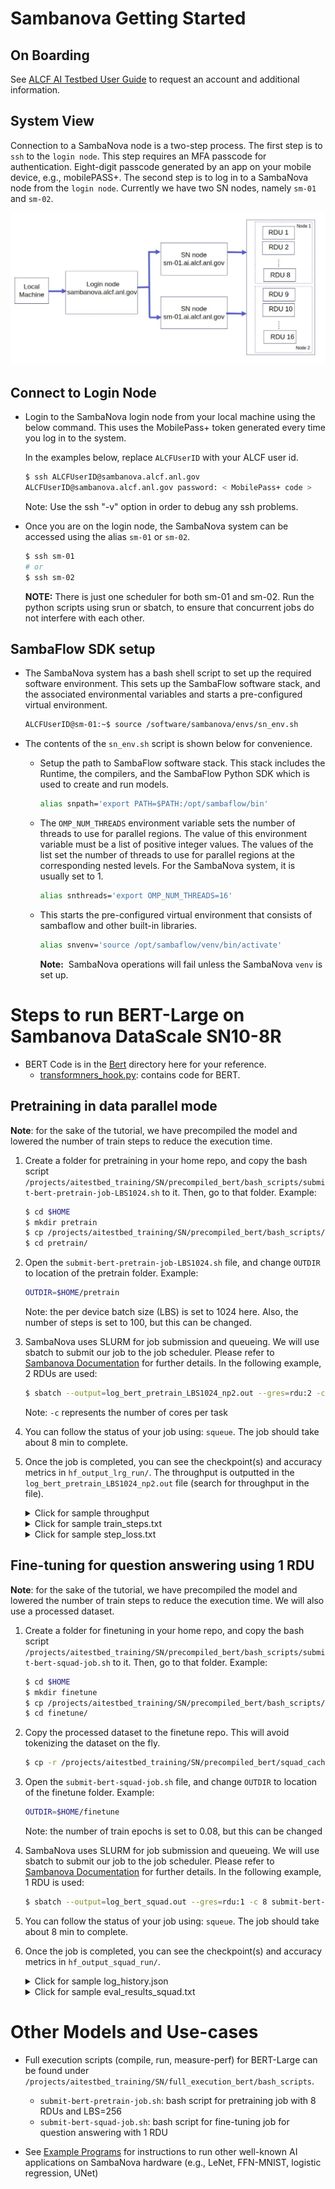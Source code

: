 # Sambanova Getting Started

## On Boarding

See [ALCF AI Testbed User Guide](https://www.alcf.anl.gov/support-center/get-started) to request an account and additional information.

## System View

Connection to a SambaNova node is a two-step process. The first step is to `ssh` to the `login node`. This step requires an MFA passcode for authentication. Eight-digit passcode generated by an app on your mobile device, e.g., mobilePASS+.
The second step is to log in to a SambaNova node from the `login node`. Currently we have two SN nodes, namely `sm-01` and `sm-02`.

![SambaNova System View](sambanova_login_new.jpg "SambaNova System View")

## Connect to Login Node

* Login to the SambaNova login node from your local machine using the below command. This uses the MobilePass+ token generated every time you log in to the system. 

    In the examples below, replace `ALCFUserID` with your ALCF user id.

    ```bash
    $ ssh ALCFUserID@sambanova.alcf.anl.gov
    ALCFUserID@sambanova.alcf.anl.gov password: < MobilePass+ code >
    ```

    Note: Use the ssh "-v" option in order to debug any ssh problems.


* Once you are on the login node, the SambaNova system can be accessed using the alias `sm-01` or `sm-02`.

    ```bash
    $ ssh sm-01
    # or
    $ ssh sm-02
    ```

    **NOTE:** There is just one scheduler for both sm-01 and sm-02. Run the python scripts using srun or sbatch, to ensure that concurrent jobs do not interfere with each other.

## SambaFlow SDK setup

* The SambaNova system has a bash shell script to set up the required software environment. This sets up the SambaFlow software stack, and the associated environmental variables and starts a pre-configured virtual environment.

    ```bash
    ALCFUserID@sm-01:~$ source /software/sambanova/envs/sn_env.sh
    ```

* The contents of the `sn_env.sh` script is shown below for convenience.

  * Setup the path to SambaFlow software stack. This stack includes the Runtime, the compilers, and the SambaFlow Python SDK which is used to create and run models.
      ```bash
      alias snpath='export PATH=$PATH:/opt/sambaflow/bin' 
      ```

  * The `OMP_NUM_THREADS` environment variable sets the number of threads to use for parallel regions. The value of this environment variable must be a list of positive integer values. The values of the list set the number of threads to use for parallel regions at the corresponding nested levels. For the SambaNova system, it is usually set to 1.
      ```bash
      alias snthreads='export OMP_NUM_THREADS=16'
      ```

  * This starts the pre-configured virtual environment that consists of sambaflow and other built-in libraries.
      ```bash
      alias snvenv='source /opt/sambaflow/venv/bin/activate' 
      ```

    **Note:**  SambaNova operations will fail unless the SambaNova `venv` is set up.

<!-- * You may deactivate the environment when finished.
    ```bash
    $ deactivate
    ``` -->


# Steps to run BERT-Large on Sambanova DataScale SN10-8R

* BERT Code is in the [Bert](./bert/) directory here for your reference.  
  * [transformners_hook.py](./bert/transformers_hook.py): contains code for BERT.

<!-- ## Getting started

1. Login to Sambanova login node. 
    ```bash
    $ ssh ALCFUserID@sambanova.alcf.anl.gov
    ```

2. Connect to the one of the destination Sambanova nodes:  
    ```bash
    $ ssh sm-01 
    or 
    $ ssh sm-02
    ```
    
3. Set up the required software environment. Do:
     ```bash
    $ source /software/sambanova/envs/sn_env.sh
    ``` -->

## Pretraining in data parallel mode

**Note**: for the sake of the tutorial, we have precompiled the model and lowered the number of train steps to reduce the execution time. 

1. Create a folder for pretraining in your home repo, and copy the bash script `/projects/aitestbed_training/SN/precompiled_bert/bash_scripts/submit-bert-pretrain-job-LBS1024.sh` to it. Then, go to that folder. Example:

   ```bash
   $ cd $HOME
   $ mkdir pretrain
   $ cp /projects/aitestbed_training/SN/precompiled_bert/bash_scripts/submit-bert-pretrain-job-LBS1024.sh pretrain/
   $ cd pretrain/
   ```

2. Open the `submit-bert-pretrain-job-LBS1024.sh` file, and change `OUTDIR` to location of the pretrain folder. Example: 

   ```bash
   OUTDIR=$HOME/pretrain
   ```
   Note: the per device batch size (LBS) is set to 1024 here. Also, the number of steps is set to 100, but this can be changed. 

3. SambaNova uses SLURM for job submission and queueing. We will use sbatch to submit our job to the job scheduler. Please refer to [Sambanova Documentation](https://www.alcf.anl.gov/support/ai-testbed-userdocs/sambanova/Job-Queuing-and-Submission/index.html) for further details. In the following example, 2 RDUs are used:

   ```bash
   $ sbatch --output=log_bert_pretrain_LBS1024_np2.out --gres=rdu:2 -c 8 submit-bert-pretrain-job-LBS1024.sh
   ```
   Note: `-c` represents the number of cores per task  
      
4. You can follow the status of your job using: `squeue`. The job should take about 8 min to complete.

5. Once the job is completed, you can see the checkpoint(s) and accuracy metrics in `hf_output_lrg_run/`. The throughput is outputted in the `log_bert_pretrain_LBS1024_np2.out` file (search for throughput in the file).

    <details>
    <summary>Click for sample throughput</summary>

    ```bash
    Measuring peformance with world size:  2
    initial run starts.
    initial run completes.
    e2e_latency: 30.75621747970581 seconds, throughput: 665.8816225861821 samples/s, measured over 10 iterations.
    NOTE: This is the combined throughput for 2 workers
    total duration: 30.75621747970581 s
    ```

    </details>
    
    <details>
    <summary>Click for sample train_steps.txt</summary>

    ```bash
    10
    20
    30
    40
    50
    60
    70
    80
    90
    100
    ```

    </details>
    
    <details>
    <summary>Click for sample step_loss.txt</summary>

    ```bash
    11.16291
    10.76511
    10.44571
    10.16663
    9.98203
    9.85561
    9.76017
    9.66340
    9.57864
    9.50137
    ```

    </details>

## Fine-tuning for question answering using 1 RDU

**Note**: for the sake of the tutorial, we have precompiled the model and lowered the number of train steps to reduce the execution time. We will also use a processed dataset.

1. Create a folder for finetuning in your home repo, and copy the bash script `/projects/aitestbed_training/SN/precompiled_bert/bash_scripts/submit-bert-squad-job.sh` to it. Then, go to that folder. Example:

   ```bash
   $ cd $HOME
   $ mkdir finetune
   $ cp /projects/aitestbed_training/SN/precompiled_bert/bash_scripts/submit-bert-squad-job.sh finetune/
   $ cd finetune/
   ```
   
2. Copy the processed dataset to the finetune repo. This will avoid tokenizing the dataset on the fly.
   ```bash
   $ cp -r /projects/aitestbed_training/SN/precompiled_bert/squad_cache ./
   ```

3. Open the `submit-bert-squad-job.sh` file, and change `OUTDIR` to location of the finetune folder. Example: 

   ```bash
   OUTDIR=$HOME/finetune
   ``` 
   Note: the number of train epochs is set to 0.08, but this can be changed


4. SambaNova uses SLURM for job submission and queueing. We will use sbatch to submit our job to the job scheduler. Please refer to [Sambanova Documentation](https://www.alcf.anl.gov/support/ai-testbed-userdocs/sambanova/Job-Queuing-and-Submission/index.html) for further details. In the following example, 1 RDU is used: 

   ```bash
   $ sbatch --output=log_bert_squad.out --gres=rdu:1 -c 8 submit-bert-squad-job.sh
   ```
      
5. You can follow the status of your job using: `squeue`. The job should take about 8 min to complete.

6. Once the job is completed, you can see the checkpoint(s) and accuracy metrics in `hf_output_squad_run/`.

    <details>
    <summary>Click for sample log_history.json</summary>

    ```bash
    [
      {
         "exact": 54.33301797540208,
         "f1": 66.54507382283774,
         "epoch": 0.07965242577842144,
         "total_flos": 5419063617454080,
         "step": 220
       }
    ]    
    ```

    </details>
    
    <details>
    <summary>Click for sample eval_results_squad.txt</summary>

    ```bash
    exact = 54.33301797540208
    f1 = 66.54507382283774
    epoch = 0.07965242577842144
    total_flos = 5419063617454080
    ```

    </details>

# Other Models and Use-cases

* Full execution scripts (compile, run, measure-perf) for BERT-Large can be found under `/projects/aitestbed_training/SN/full_execution_bert/bash_scripts`.
  * `submit-bert-pretrain-job.sh`: bash script for pretraining job with 8 RDUs and LBS=256
  * `submit-bert-squad-job.sh`: bash script for fine-tuning job for question answering with 1 RDU 

* See [Example Programs](https://www.alcf.anl.gov/support/ai-testbed-userdocs/sambanova/Example-Programs/index.html) for instructions to run other well-known AI applications on SambaNova hardware (e.g., LeNet, FFN-MNIST, logistic regression, UNet)
